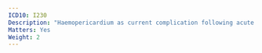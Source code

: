 ```yaml
---
ICD10: I230
Description: "Haemopericardium as current complication following acute myocardial infarction"
Matters: Yes
Weight: 2
---
```


